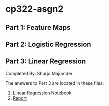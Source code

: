 # cp322-asgn2

## Part 1: Feature Maps

## Part 2: Logistic Regression

## Part 3: Linear Regression

Completed By: Shurjo Majumder

The answers to Part 3 are located in these files:
1. [Linear Regression Notebook](./notebooks/linear_regression_notebook.ipynb)
2. [Report](./reports/Assignment2.md)
